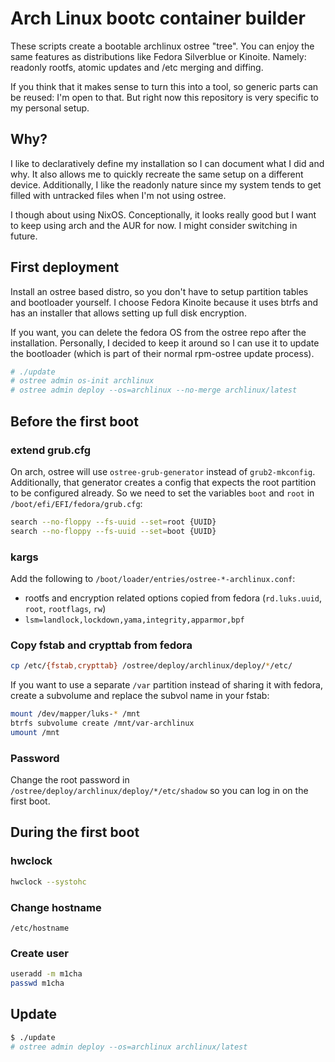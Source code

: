 # Arch Linux bootc container builder

These scripts create a bootable archlinux ostree "tree". You can enjoy the same
features as distributions like Fedora Silverblue or Kinoite. Namely: readonly
rootfs, atomic updates and /etc merging and diffing.

If you think that it makes sense to turn this into a tool, so generic parts
can be reused: I'm open to that. But right now this repository is very specific
to my personal setup.

## Why?
I like to declaratively define my installation so I can document what I did and
why. It also allows me to quickly recreate the same setup on a different device.
Additionally, I like the readonly nature since my system tends to get filled
with untracked files when I'm not using ostree.

I though about using NixOS. Conceptionally, it looks really good but I want to
keep using arch and the AUR for now. I might consider switching in future.

## First deployment

Install an ostree based distro, so you don't have to setup partition tables and
bootloader yourself. I choose Fedora Kinoite because it uses btrfs and has an
installer that allows setting up full disk encryption.

If you want, you can delete the fedora OS from the ostree repo after the
installation. Personally, I decided to keep it around so I can use it to update
the bootloader (which is part of their normal rpm-ostree update process).

```bash
# ./update
# ostree admin os-init archlinux
# ostree admin deploy --os=archlinux --no-merge archlinux/latest
```

## Before the first boot
### extend grub.cfg
On arch, ostree will use `ostree-grub-generator` instead of `grub2-mkconfig`.
Additionally, that generator creates a config that expects the root partition
to be configured already. So we need to set the variables `boot` and `root` in
`/boot/efi/EFI/fedora/grub.cfg`:

```bash
search --no-floppy --fs-uuid --set=root {UUID}
search --no-floppy --fs-uuid --set=boot {UUID}
```

### kargs
Add the following to `/boot/loader/entries/ostree-*-archlinux.conf`:
- rootfs and encryption related options copied from fedora
  (`rd.luks.uuid`, `root`, `rootflags`, `rw`)
- `lsm=landlock,lockdown,yama,integrity,apparmor,bpf`

### Copy fstab and crypttab from fedora
```bash
cp /etc/{fstab,crypttab} /ostree/deploy/archlinux/deploy/*/etc/
```

If you want to use a separate `/var` partition instead of sharing it with
fedora, create a subvolume and replace the subvol name in your fstab:
```bash
mount /dev/mapper/luks-* /mnt
btrfs subvolume create /mnt/var-archlinux
umount /mnt
```

### Password
Change the root password in `/ostree/deploy/archlinux/deploy/*/etc/shadow` so
you can log in on the first boot.


## During the first boot
### hwclock

```bash
hwclock --systohc
```

### Change hostname
`/etc/hostname`

### Create user

```bash
useradd -m m1cha
passwd m1cha
```

## Update

```bash
$ ./update
# ostree admin deploy --os=archlinux archlinux/latest
```
